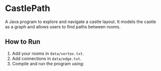 # CastlePath

A Java program to explore and navigate a castle layout. It models the castle as a graph and allows users to find paths between rooms.

## How to Run
1. Add your rooms in `data/vertex.txt`.
2. Add connections in `data/edge.txt`.
3. Compile and run the program using:
